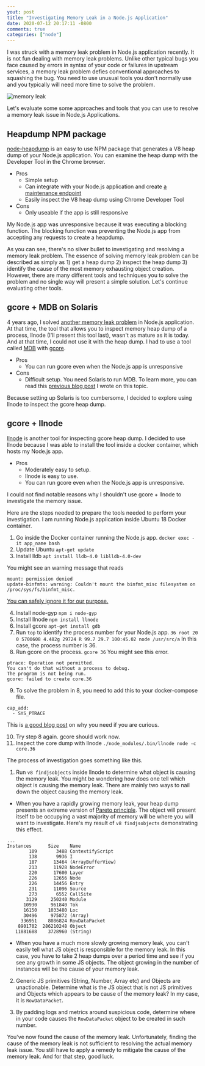 ```yaml
---
yout: post
title: "Investigating Memory Leak in a Node.js Application"
date: 2020-07-12 20:17:11 -0800
comments: true
categories: ["node"]
---
```


I was struck with a memory leak problem in Node.js application recently.
It is not fun dealing with memory leak problems. Unlike other typical bugs you
face caused by errors in syntax of your code or failures in upstream services,
a memory leak problem defies conventional approaches to squashing the bug.
You need to use unusual tools you don't normally use and you typically will
need more time to solve the problem.

![memory leak](https://i.imgur.com/Skr597z.png)

Let's evaluate some some approaches and tools that you can use to resolve a
memory leak issue in Node.js Applications.

## Heapdump NPM package

[node-heapdump](https://github.com/bnoordhuis/node-heapdump) is an easy to use
NPM package that generates a V8 heap dump of your Node.js application.
You can examine the heap dump with the Developer Tool in the Chrome browser.

- Pros
  - Simple setup
  - Can integrate with your Node.js application and create [a maintenance endpoint](https://github.com/goldbergyoni/nodebestpractices/blob/master/sections/production/createmaintenanceendpoint.md)
  - Easily inspect the V8 heap dump using Chrome Developer Tool
- Cons
  - Only useable if the app is still responsive

My Node.js app was unresponsive because it was executing a blocking function.
The blocking function was preventing the Node.js app from accepting any requests to create a heapdump.

As you can see, there's no silver bullet to investigating and resolving a memory
leak problem. The essence of solving memory leak problem can be described as
simply as 1) get a heap dump 2) inspect the heap dump 3) identify the cause of the
most memory exhausting object creation.
However, there are many different tools and techniques you to solve the
problem and no single way will present a simple solution. Let's continue evaluating
other tools.

## gcore + MDB on Solaris

4 years ago, I solved [another memory leak problem](http://blog.jasonkim.ca/blog/2016/06/03/fixing-memory-leak-on-production-node-application/)
in Node.js application. At that
time, the tool that allows you to inspect memory heap dump of a process, llnode
(I'll present this tool last), wasn't as mature as it is today. And at that time,
I could not use it with the heap dump. I had to use a tool called [MDB](https://docs.oracle.com/cd/E18752_01/html/816-5041/intro-27.html) with [gcore](https://man7.org/linux/man-pages/man1/gcore.1.html).

- Pros
  - You can run gcore even when the Node.js app is unresponsive
- Cons
  - Difficult setup. You need Solaris to run MDB. To learn more, you can read
    this [previous blog post](http://blog.jasonkim.ca/blog/2016/06/03/fixing-memory-leak-on-production-node-application/) I wrote on this topic.

Because setting up Solaris is too cumbersome, I decided to explore using llnode
to inspect the gcore heap dump.

## gcore + llnode

[llnode](https://github.com/nodejs/llnode) is another tool for inspecting gcore heap dump.
I decided to use llnode because I was able to install the tool inside a docker container,
which hosts my Node.js app.

- Pros
  - Moderately easy to setup.
  - llnode is easy to use.
  - You can run gcore even when the Node.js app is unresponsive.

I could not find notable reasons why I shouldn't use gcore + llnode to investigate
the memory issue.

Here are the steps needed to prepare the tools needed to perform your investigation.
I am running Node.js application inside Ubuntu 18 Docker container.

1. Go inside the Docker container running the Node.js app.
   `docker exec -it app_name bash`
2. Update Ubuntu
   `apt-get update`
3. Install lldb
   `apt install lldb-4.0 liblldb-4.0-dev`

You might see an warning message that reads

```
mount: permission denied
update-binfmts: warning: Couldn't mount the binfmt_misc filesystem on /proc/sys/fs/binfmt_misc.
```

[You can safely ignore it for our purpose.](https://stackoverflow.com/questions/54951262/binfmt-misc-problems-in-ubuntu18-04-under-docker)

4. Install node-gyp
   `npm i node-gyp`
5. Install llnode
   `npm install llnode`
6. Install gcore
   `apt-get install gdb`
7. Run `top` to identify the process number for your Node.js app.
   `36 root 20 0 5700608 4.482g 29724 R 99.7 29.7 100:45.02 node /usr/src/a`
   In this case, the process number is 36.
8. Run gcore on the process.
   `gcore 36`
   You might see this error.

```
ptrace: Operation not permitted.
You can't do that without a process to debug.
The program is not being run.
gcore: failed to create core.36
```

9. To solve the problem in 8, you need to add this to your docker-compose file.

```
cap_add:
  - SYS_PTRACE
```

This is [a good blog post](https://jvns.ca/blog/2020/04/29/why-strace-doesnt-work-in-docker/) on why you need if you are curious.

10. Try step 8 again. gcore should work now.
11. Inspect the core dump with llnode
    `./node_modules/.bin/llnode node -c core.36`

The process of investigation goes something like this.

1. Run `v8 findjsobjects` inside llnode to determine what object is causing the memory leak. You might be wondering how does one tell which object is causing the memory leak.
   There are mainly two ways to nail down the object causing the memory leak.

- When you have a rapidly growing memory leak, your heap dump presents an extreme version of [Pareto principle](https://en.wikipedia.org/wiki/Pareto_principle). The object will present itself to be occupying a vast majority of memory will be where you will want to investigate. Here's my result of `v8 findjsobjects` demonstrating this effect.

```
...
Instances      Size    Name
        109       3488 ContextifyScript
        138       9936 I
        187      13464 (ArrayBufferView)
        213      11928 NodeError
        220      17600 Layer
        226      12656 Node
        226      14456 Entry
        231      11096 Source
        273       6552 CallSite
       3129     250240 Module
      10930     961840 Tok
      16150    1033480 Loc
      30496     975872 (Array)
     336951    8086824 RowDataPacket
    8901702  286210248 Object
   11881688    3728960 (String)
```

- When you have a much more slowly growing memory leak, you can't easily tell what
  JS object is responsible for the memory leak. In this case, you have to take 2 heap
  dumps over a period time and see if you see any growth in some JS objects. The
  object growing in the number of instances will be the cause of your memory leak.

2. Generic JS primitives (String, Number, Array etc) and Objects are unactionable. Determine what is the JS
   object that is not JS primitives and Objects which appears to be cause
   of the memory leak? In my case, it is `RowDataPacket`.

3. By padding logs and metrics around suspicious code, determine where in your code
   causes the `RowDataPacket` object to be created in such number.

You've now found the cause of the memory leak. Unfortunately, finding the cause of the memory leak is not sufficient to resolving the actual memory leak issue.
You still have to apply a remedy to mitigate the cause of the memory leak.
And for that step, good luck.
